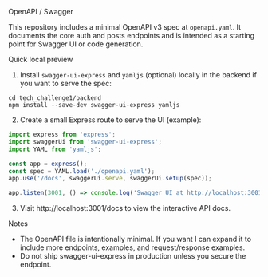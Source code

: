 OpenAPI / Swagger

This repository includes a minimal OpenAPI v3 spec at `openapi.yaml`. It documents the core auth and posts endpoints and is intended as a starting point for Swagger UI or code generation.

Quick local preview

1. Install `swagger-ui-express` and `yamljs` (optional) locally in the backend if you want to serve the spec:

```fish
cd tech_challenge1/backend
npm install --save-dev swagger-ui-express yamljs
```

2. Create a small Express route to serve the UI (example):

```js
import express from 'express';
import swaggerUi from 'swagger-ui-express';
import YAML from 'yamljs';

const app = express();
const spec = YAML.load('./openapi.yaml');
app.use('/docs', swaggerUi.serve, swaggerUi.setup(spec));

app.listen(3001, () => console.log('Swagger UI at http://localhost:3001/docs'));
```

3. Visit http://localhost:3001/docs to view the interactive API docs.

Notes

- The OpenAPI file is intentionally minimal. If you want I can expand it to include more endpoints, examples, and request/response examples.
- Do not ship swagger-ui-express in production unless you secure the endpoint.
